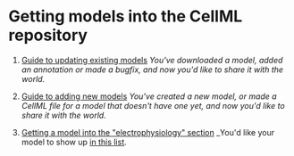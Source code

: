 # Getting models into the CellML repository

1. [Guide to updating existing models](./updating.md) _You've downloaded a model, added an annotation or made a bugfix, and now you'd like to share it with the world._

2. [Guide to adding new models](./creating.md) _You've created a new model, or made a CellML file for a model that doesn't have one yet, and now you'd like to share it with the world._

3. [Getting a model into the "electrophysiology" section](./listing.md) _You'd like your model to show up [in this list](https://models.physiomeproject.org/electrophysiology).
